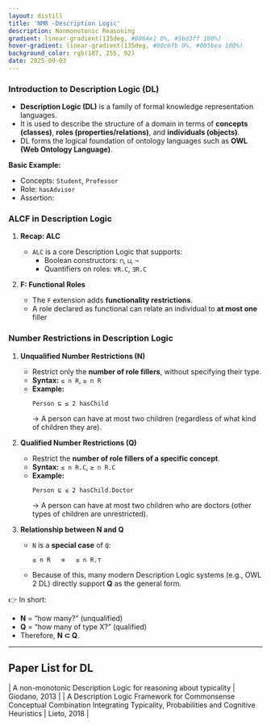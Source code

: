 ```yaml
---
layout: distill
title: 'NMR -Description Logic'
description: Nonmonotonic Reasoning
gradient: linear-gradient(135deg, #0064e1 0%, #5bd3ff 100%)
hover-gradient: linear-gradient(135deg, #00c6fb 0%, #005bea 100%)
background_color: rgb(187, 255, 92)
date: 2025-09-03
---
```


### Introduction to Description Logic (DL)

- **Description Logic (DL)** is a family of formal knowledge representation languages.  
- It is used to describe the structure of a domain in terms of **concepts (classes)**, **roles (properties/relations)**, and **individuals (objects)**.  
- DL forms the logical foundation of ontology languages such as **OWL (Web Ontology Language)**.

**Basic Example:**
- Concepts: `Student`, `Professor`  
- Role: `hasAdvisor`  
- Assertion:  


### ALCF in Description Logic

1. **Recap: ALC**  
   - `ALC` is a core Description Logic that supports:  
     - Boolean constructors: `⊓`, `⊔`, `¬`  
     - Quantifiers on roles: `∀R.C`, `∃R.C`  

2. **F: Functional Roles**  
   - The `F` extension adds **functionality restrictions**.  
   - A role declared as functional can relate an individual to **at most one** filler


### Number Restrictions in Description Logic

1. **Unqualified Number Restrictions (N)**  
   - Restrict only the **number of role fillers**, without specifying their type.  
   - **Syntax:** `≤ n R`, `≥ n R`  
   - **Example:**  
     ```
     Person ⊑ ≤ 2 hasChild
     ```
     → A person can have at most two children (regardless of what kind of children they are).  

2. **Qualified Number Restrictions (Q)**  
   - Restrict the **number of role fillers of a specific concept**.  
   - **Syntax:** `≤ n R.C`, `≥ n R.C`  
   - **Example:**  
     ```
     Person ⊑ ≤ 2 hasChild.Doctor
     ```
     → A person can have at most two children who are doctors (other types of children are unrestricted).  

3. **Relationship between N and Q**  
   - `N` is a **special case** of `Q`:  
     ```
     ≤ n R   ≡   ≤ n R.⊤
     ```
   - Because of this, many modern Description Logic systems (e.g., OWL 2 DL) directly support **Q** as the general form.  


👉 In short:  
- **N** = “how many?” (unqualified)  
- **Q** = “how many of type X?” (qualified)  
- Therefore, **N ⊂ Q**.


---


## Paper List for DL

| A non-monotonic Description Logic for reasoning about typicality | Giodano, 2013 | 
| A Description Logic Framework for Commonsense Conceptual Combination Integrating Typicality, Probabilities and Cognitive Heuristics | Lieto, 2018 | 
